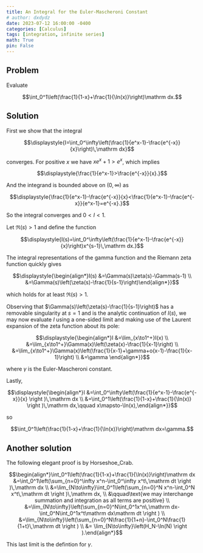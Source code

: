 ```yaml
---
title: An Integral for the Euler-Mascheroni Constant
# author: dxdydz
date: 2023-07-12 16:00:00 -0400
categories: [Calculus]
tags: [integration, infinite series]
math: True
pin: False
---
```


## Problem

Evaluate

$$\int_0^1\left(\frac{1}{1-x}+\frac{1}{\ln(x)}\right)\mathrm dx.$$

## Solution

First we show that the integral

 $$\displaystyle{I=\int_0^\infty\left(\frac{1}{e^x-1}-\frac{e^{-x}}{x}\right)\,\mathrm dx}$$

converges. For positive $x$ we have $xe^x+1>e^x$, which implies

$$\displaystyle{\frac{1}{e^x-1}>\frac{e^{-x}}{x}.}$$

And the integrand is bounded above on $(0,\,\infty)$ as

$$\displaystyle{\frac{1}{e^x-1}-\frac{e^{-x}}{x}<\frac{1}{e^x-1}-\frac{e^{-x}}{e^x-1}=e^{-x}.}$$

So the integral converges and $0<I<1$.

Let $\Re(s)>1$ and define the function

$$\displaystyle{I(s)=\int_0^\infty\left(\frac{1}{e^x-1}-\frac{e^{-x}}{x}\right)x^{s-1}\,\mathrm dx.}$$

The integral representations of the gamma function and the Riemann zeta function quickly gives

$$\displaystyle{\begin{align*}I(s) &=\Gamma(s)\zeta(s)-\Gamma(s-1) \\ &=\Gamma(s)\left(\zeta(s)-\frac{1}{s-1}\right)\end{align*}}$$

which holds for at least $\Re(s)>1$.

Observing that $\Gamma(s)\left(\zeta(s)-\frac{1}{s-1}\right)$ has a removable singularity at $s=1$ and is the analytic continuation of $I(s)$, we may now evaluate $I$ using a one-sided limit and making use of the Laurent expansion of the zeta function about its pole:

$$\displaystyle{\begin{align*}I &=\lim_{x\to1^+}I(x) \\  &=\lim_{x\to1^+}\Gamma(x)\left(\zeta(x)-\frac{1}{x-1}\right) \\  &=\lim_{x\to1^+}\Gamma(x)\left(\frac{1}{x-1}+\gamma+o(x-1)-\frac{1}{x-1}\right) \\  &=\gamma \end{align*}}$$

where $\gamma$ is the Euler-Mascheroni constant.

Lastly,

$$\displaystyle{\begin{align*}I &=\int_0^\infty\left(\frac{1}{e^x-1}-\frac{e^{-x}}{x} \right )\,\mathrm dx \\  &=\int_0^1\left(\frac{1}{1-x}+\frac{1}{\ln(x)} \right )\,\mathrm dx,\qquad x\mapsto-\ln(x),\end{align*}}$$

so

$$\int_0^1\left(\frac{1}{1-x}+\frac{1}{\ln(x)}\right)\mathrm dx=\gamma.$$

## Another solution

The following elegant proof is by Horseshoe_Crab.

$$\begin{align*}\int_0^1\left(\frac{1}{1-x}+\frac{1}{\ln(x)}\right)\mathrm dx &=\int_0^1\left(\sum_{n=0}^\infty x^n-\int_0^\infty x^t\,\mathrm dt \right )\,\mathrm dx \\  &=\lim_{N\to\infty}\int_0^1\left(\sum_{n=0}^N x^n-\int_0^N x^t\,\mathrm dt \right )\,\mathrm dx, \\ &\qquad\text{we may interchange summation and integration as all terms are positive} \\  &=\lim_{N\to\infty}\left(\sum_{n=0}^N\int_0^1x^n\,\mathrm dx-\int_0^N\int_0^1x^t\mathrm dx\mathrm dt \right ) \\  &=\lim_{N\to\infty}\left(\sum_{n=0}^N\frac{1}{1+n}-\int_0^N\frac{1}{1+t}\,\mathrm dt \right ) \\  &= \lim_{N\to\infty}\left(H_N-\ln(N) \right ).\end{align*}$$

This last limit is the defintion for $\gamma$.